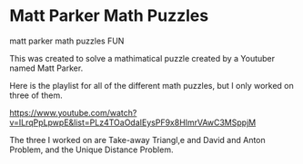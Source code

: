 # Matt Parker Math Puzzles

matt parker math puzzles FUN

This was created to solve a mathimatical puzzle created by a Youtuber named Matt Parker.

Here is the playlist for all of the different math puzzles, but I only worked on three of them.

https://www.youtube.com/watch?v=ILrqPpLpwpE&list=PLz4TOaOdaIEysPF9x8HImrVAwC3MSppjM

The three I worked on are Take-away Triangl,e and David and Anton Problem, and the Unique Distance Problem.
